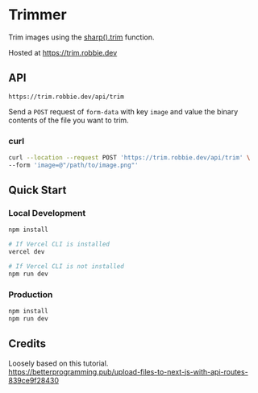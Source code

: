 # Trimmer
Trim images using the [sharp().trim](https://sharp.pixelplumbing.com/api-resize#trim) function.

Hosted at https://trim.robbie.dev

## API
```
https://trim.robbie.dev/api/trim
```

Send a `POST` request of `form-data` with key `image` and value the binary contents of the file you want to trim.

### curl
```bash
curl --location --request POST 'https://trim.robbie.dev/api/trim' \
--form 'image=@"/path/to/image.png"'
```

## Quick Start

### Local Development
```bash
npm install

# If Vercel CLI is installed
vercel dev

# If Vercel CLI is not installed
npm run dev
```

### Production
```bash
npm install
npm run dev
```

## Credits
Loosely based on this tutorial.  
https://betterprogramming.pub/upload-files-to-next-js-with-api-routes-839ce9f28430
